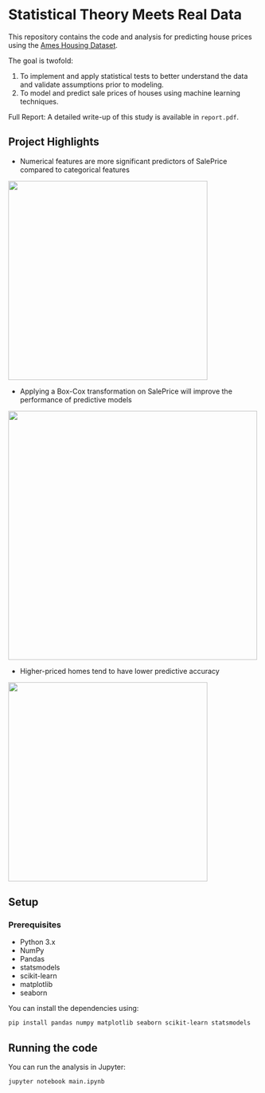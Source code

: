 # Statistical Theory Meets Real Data

This repository contains the code and analysis for predicting house prices using the [Ames Housing Dataset](https://www.kaggle.com/c/house-prices-advanced-regression-techniques/data).

The goal is twofold:
1. To implement and apply statistical tests to better understand the data and validate assumptions prior to modeling.
2. To model and predict sale prices of houses using machine learning techniques.

Full Report: A detailed write-up of this study is available in `report.pdf`.

## Project Highlights

- Numerical features are more significant predictors of SalePrice compared to categorical features

<img src="./plots/feature_importance.png" width="400px">

- Applying a Box-Cox transformation on SalePrice will improve the performance of predictive models

<img src="./plots/predict_saleprice.png" width="500px">

- Higher-priced homes tend to have lower predictive accuracy

<img src="./plots/error_in_high_price.png" width="400px">

## Setup

### Prerequisites
- Python 3.x
- NumPy
- Pandas
- statsmodels
- scikit-learn
- matplotlib
- seaborn

You can install the dependencies using:

```bash
pip install pandas numpy matplotlib seaborn scikit-learn statsmodels
```

## Running the code

You can run the analysis in Jupyter:

```bash
jupyter notebook main.ipynb
```